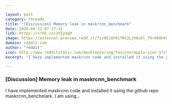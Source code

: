 ```yaml
---

layout: post
category: threads
title: "[Discussion] Memory leak in maskrcnn_benchmark"
date: 2020-04-22 07:27:32
link: https://vrhk.co/2VIydqM
image: https://external-preview.redd.it/7zz8EiQYKifNt2Ljh9ukl_79rAb8Ht6ukYk7DWS3inA.jpg?width=400&height=209.42408377&auto=webp&crop=400:209.42408377,smart&s=eace7a85500751899519e188c5c197a45467be51
domain: reddit.com
author: "reddit"
icon: http://www.redditstatic.com/desktop2x/img/favicon/apple-icon-57x57.png
excerpt: "I have implemented maskrcnn code and installed it using the github repo maskrcnn_benchmark. I am using..."

---
```


### [Discussion] Memory leak in maskrcnn_benchmark

I have implemented maskrcnn code and installed it using the github repo maskrcnn_benchmark. I am using...